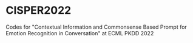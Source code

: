 # CISPER2022
Codes for "Contextual Information and Commonsense Based Prompt for Emotion Recognition in Conversation" at ECML PKDD 2022
